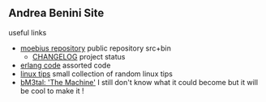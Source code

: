 ## Andrea Benini Site

useful links

- [moebius repository](https://andreabenini.github.io/moebius/) public repository src+bin
  * [CHANGELOG](https://raw.githubusercontent.com/andreabenini/moebius/master/CHANGELOG) project status
- [erlang code](https://github.com/andreabenini/erlangCode) assorted code
- [linux tips](https://github.com/andreabenini/linux.tips) small collection of random linux tips
- [bM3tal: 'The Machine'](./bM3tal) I still don't know what it could become but it will be cool to make it !
